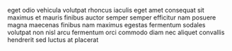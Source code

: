 eget odio vehicula volutpat rhoncus iaculis eget amet consequat sit maximus et
mauris finibus auctor semper semper efficitur nam posuere magna maecenas
finibus nam maximus egestas fermentum sodales volutpat non nisl arcu fermentum
orci commodo diam nec aliquet convallis hendrerit sed luctus at placerat